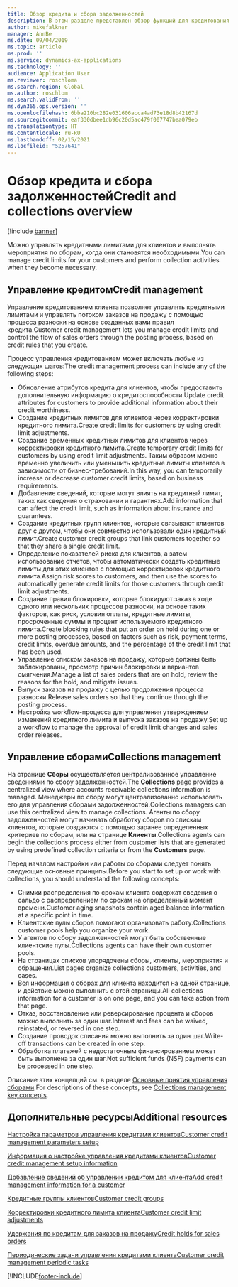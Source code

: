 ```yaml
---
title: Обзор кредита и сбора задолженностей
description: В этом разделе представлен обзор функций для кредитования и сборов.
author: mikefalkner
manager: AnnBe
ms.date: 09/04/2019
ms.topic: article
ms.prod: ''
ms.service: dynamics-ax-applications
ms.technology: ''
audience: Application User
ms.reviewer: roschloma
ms.search.region: Global
ms.author: roschlom
ms.search.validFrom: ''
ms.dyn365.ops.version: ''
ms.openlocfilehash: 6bba210bc282e031606acca4ad73e18d8b42167d
ms.sourcegitcommit: eaf330dbee1db96c20d5ac479f007747bea079eb
ms.translationtype: HT
ms.contentlocale: ru-RU
ms.lasthandoff: 02/15/2021
ms.locfileid: "5257641"
---
```

# <a name="credit-and-collections-overview"></a><span data-ttu-id="3471c-103">Обзор кредита и сбора задолженностей</span><span class="sxs-lookup"><span data-stu-id="3471c-103">Credit and collections overview</span></span>

[!include [banner](../includes/banner.md)]

<span data-ttu-id="3471c-104">Можно управлять кредитными лимитами для клиентов и выполнять мероприятия по сборам, когда они становятся необходимыми.</span><span class="sxs-lookup"><span data-stu-id="3471c-104">You can manage credit limits for your customers and perform collection activities when they become necessary.</span></span>

## <a name="credit-management"></a><span data-ttu-id="3471c-105">Управление кредитом</span><span class="sxs-lookup"><span data-stu-id="3471c-105">Credit management</span></span>

<span data-ttu-id="3471c-106">Управление кредитованием клиента позволяет управлять кредитными лимитами и управлять потоком заказов на продажу с помощью процесса разноски на основе созданных вами правил кредита.</span><span class="sxs-lookup"><span data-stu-id="3471c-106">Customer credit management lets you manage credit limits and control the flow of sales orders through the posting process, based on credit rules that you create.</span></span>

<span data-ttu-id="3471c-107">Процесс управления кредитованием может включать любые из следующих шагов:</span><span class="sxs-lookup"><span data-stu-id="3471c-107">The credit management process can include any of the following steps:</span></span>

- <span data-ttu-id="3471c-108">Обновление атрибутов кредита для клиентов, чтобы предоставить дополнительную информацию о кредитоспособности.</span><span class="sxs-lookup"><span data-stu-id="3471c-108">Update credit attributes for customers to provide additional information about their credit worthiness.</span></span>
- <span data-ttu-id="3471c-109">Создание кредитных лимитов для клиентов через корректировки кредитного лимита.</span><span class="sxs-lookup"><span data-stu-id="3471c-109">Create credit limits for customers by using credit limit adjustments.</span></span>
- <span data-ttu-id="3471c-110">Создание временных кредитных лимитов для клиентов через корректировки кредитного лимита.</span><span class="sxs-lookup"><span data-stu-id="3471c-110">Create temporary credit limits for customers by using credit limit adjustments.</span></span> <span data-ttu-id="3471c-111">Таким образом можно временно увеличить или уменьшить кредитные лимиты клиентов в зависимости от бизнес-требований.</span><span class="sxs-lookup"><span data-stu-id="3471c-111">In this way, you can temporarily increase or decrease customer credit limits, based on business requirements.</span></span>
- <span data-ttu-id="3471c-112">Добавление сведений, которые могут влиять на кредитный лимит, таких как сведения о страховании и гарантиях.</span><span class="sxs-lookup"><span data-stu-id="3471c-112">Add information that can affect the credit limit, such as information about insurance and guarantees.</span></span>
- <span data-ttu-id="3471c-113">Создание кредитных групп клиентов, которые связывают клиентов друг с другом, чтобы они совместно использовали один кредитный лимит.</span><span class="sxs-lookup"><span data-stu-id="3471c-113">Create customer credit groups that link customers together so that they share a single credit limit.</span></span>
- <span data-ttu-id="3471c-114">Определение показателей риска для клиентов, а затем использование отчетов, чтобы автоматически создать кредитные лимиты для этих клиентов с помощью корректировок кредитного лимита.</span><span class="sxs-lookup"><span data-stu-id="3471c-114">Assign risk scores to customers, and then use the scores to automatically generate credit limits for those customers through credit limit adjustments.</span></span>
- <span data-ttu-id="3471c-115">Создание правил блокировки, которые блокируют заказ в ходе одного или нескольких процессов разноски, на основе таких факторов, как риск, условия оплаты, кредитные лимиты, просроченные суммы и процент используемого кредитного лимита.</span><span class="sxs-lookup"><span data-stu-id="3471c-115">Create blocking rules that put an order on hold during one or more posting processes, based on factors such as risk, payment terms, credit limits, overdue amounts, and the percentage of the credit limit that has been used.</span></span>
- <span data-ttu-id="3471c-116">Управление списком заказов на продажу, которые должны быть заблокированы, просмотр причин блокировки и вариантов смягчения.</span><span class="sxs-lookup"><span data-stu-id="3471c-116">Manage a list of sales orders that are on hold, review the reasons for the hold, and mitigate issues.</span></span>
- <span data-ttu-id="3471c-117">Выпуск заказов на продажу с целью продолжения процесса разноски.</span><span class="sxs-lookup"><span data-stu-id="3471c-117">Release sales orders so that they continue through the posting process.</span></span>
- <span data-ttu-id="3471c-118">Настройка workflow-процесса для управления утверждением изменений кредитного лимита и выпуска заказов на продажу.</span><span class="sxs-lookup"><span data-stu-id="3471c-118">Set up a workflow to manage the approval of credit limit changes and sales order releases.</span></span>

## <a name="collections-management"></a><span data-ttu-id="3471c-119">Управление сборами</span><span class="sxs-lookup"><span data-stu-id="3471c-119">Collections management</span></span>

<span data-ttu-id="3471c-120">На странице **Сборы** осуществляется централизованное управление сведениями по сбору задолженностей.</span><span class="sxs-lookup"><span data-stu-id="3471c-120">The **Collections** page provides a centralized view where accounts receivable collections information is managed.</span></span> <span data-ttu-id="3471c-121">Менеджеры по сбору могут централизованно использовать его для управления сборами задолженностей.</span><span class="sxs-lookup"><span data-stu-id="3471c-121">Collections managers can use this centralized view to manage collections.</span></span> <span data-ttu-id="3471c-122">Агенты по сбору задолженностей могут начинать обработку сборов по спискам клиентов, которые создаются с помощью заранее определенных критериев по сборам, или на странице **Клиенты**.</span><span class="sxs-lookup"><span data-stu-id="3471c-122">Collections agents can begin the collections process either from customer lists that are generated by using predefined collection criteria or from the **Customers** page.</span></span>

<span data-ttu-id="3471c-123">Перед началом настройки или работы со сборами следует понять следующие основные принципы.</span><span class="sxs-lookup"><span data-stu-id="3471c-123">Before you start to set up or work with collections, you should understand the following concepts:</span></span>

- <span data-ttu-id="3471c-124">Снимки распределения по срокам клиента содержат сведения о сальдо с распределением по срокам на определенный момент времени.</span><span class="sxs-lookup"><span data-stu-id="3471c-124">Customer aging snapshots contain aged balance information at a specific point in time.</span></span>
- <span data-ttu-id="3471c-125">Клиентские пулы сборов помогают организовать работу.</span><span class="sxs-lookup"><span data-stu-id="3471c-125">Collections customer pools help you organize your work.</span></span>
- <span data-ttu-id="3471c-126">У агентов по сбору задолженностей могут быть собственные клиентские пулы.</span><span class="sxs-lookup"><span data-stu-id="3471c-126">Collections agents can have their own customer pools.</span></span>
- <span data-ttu-id="3471c-127">На страницах списков упорядочены сборы, клиенты, мероприятия и обращения.</span><span class="sxs-lookup"><span data-stu-id="3471c-127">List pages organize collections customers, activities, and cases.</span></span>
- <span data-ttu-id="3471c-128">Вся информация о сборах для клиента находится на одной странице, и действие можно выполнить с этой страницы.</span><span class="sxs-lookup"><span data-stu-id="3471c-128">All collections information for a customer is on one page, and you can take action from that page.</span></span>
- <span data-ttu-id="3471c-129">Отказ, восстановление или реверсирование процента и сборов можно выполнить за один шаг.</span><span class="sxs-lookup"><span data-stu-id="3471c-129">Interest and fees can be waived, reinstated, or reversed in one step.</span></span>
- <span data-ttu-id="3471c-130">Создание проводок списания можно выполнить за один шаг.</span><span class="sxs-lookup"><span data-stu-id="3471c-130">Write-off transactions can be created in one step.</span></span>
- <span data-ttu-id="3471c-131">Обработка платежей с недостаточным финансированием может быть выполнена за один шаг.</span><span class="sxs-lookup"><span data-stu-id="3471c-131">Not sufficient funds (NSF) payments can be processed in one step.</span></span>

<span data-ttu-id="3471c-132">Описание этих концепций см. в разделе [Основные понятия управления сборами](./cm-collections-concepts.md).</span><span class="sxs-lookup"><span data-stu-id="3471c-132">For descriptions of these concepts, see [Collections management key concepts](./cm-collections-concepts.md).</span></span>

## <a name="additional-resources"></a><span data-ttu-id="3471c-133">Дополнительные ресурсы</span><span class="sxs-lookup"><span data-stu-id="3471c-133">Additional resources</span></span>

[<span data-ttu-id="3471c-134">Настройка параметров управления кредитами клиентов</span><span class="sxs-lookup"><span data-stu-id="3471c-134">Customer credit management parameters setup</span></span>](./cm-credit-mgmt-setup.md)

[<span data-ttu-id="3471c-135">Информация о настройке управления кредитами клиентов</span><span class="sxs-lookup"><span data-stu-id="3471c-135">Customer credit management setup information</span></span>](./cm-setup-information.md)

[<span data-ttu-id="3471c-136">Добавление сведений об управлении кредитом для клиента</span><span class="sxs-lookup"><span data-stu-id="3471c-136">Add credit management information for a customer</span></span>](./cm-add-credit-mgmt-information-customer.md)

[<span data-ttu-id="3471c-137">Кредитные группы клиентов</span><span class="sxs-lookup"><span data-stu-id="3471c-137">Customer credit groups</span></span>](./cm-customer-credit-groups.md)

[<span data-ttu-id="3471c-138">Корректировки кредитного лимита клиента</span><span class="sxs-lookup"><span data-stu-id="3471c-138">Customer credit limit adjustments</span></span>](./cm-credit-limit-adjustments.md)

[<span data-ttu-id="3471c-139">Удержания по кредитам для заказов на продажу</span><span class="sxs-lookup"><span data-stu-id="3471c-139">Credit holds for sales orders</span></span>](./cm-sales-order-credit-holds.md)

[<span data-ttu-id="3471c-140">Периодические задачи управления кредитами клиента</span><span class="sxs-lookup"><span data-stu-id="3471c-140">Customer credit management periodic tasks</span></span>](./cm-periodic-tasks.md)


[!INCLUDE[footer-include](../../includes/footer-banner.md)]